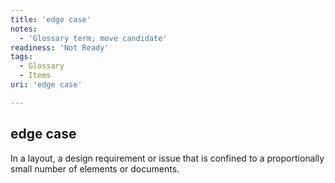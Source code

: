 ```yaml
---
title: 'edge case'
notes:
  - 'Glossary term; move candidate'
readiness: 'Not Ready'
tags:
  - Glossary
  - Items
uri: 'edge case'

---
```

## edge case

In a layout, a design requirement or issue that is confined to a proportionally small number of elements or documents.

